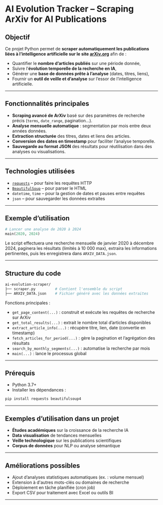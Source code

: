
# AI Evolution Tracker – Scraping ArXiv for AI Publications

## Objectif

Ce projet Python permet de **scraper automatiquement les publications liées à l’intelligence artificielle sur le site [arXiv.org](https://arxiv.org/)** afin de :

* Quantifier le **nombre d’articles publiés** sur une période donnée,
* Suivre l’**évolution temporelle de la recherche en IA**,
* Générer une **base de données prête à l’analyse** (dates, titres, liens),
* Fournir un **outil de veille et d’analyse** sur l’essor de l’intelligence artificielle.

---

## Fonctionnalités principales

*  **Scraping avancé de ArXiv** basé sur des paramètres de recherche précis (`terms`, `date_range`, pagination…).
*  **Analyse mensuelle automatique** : segmentation par mois entre deux années données.
*  **Extraction structurée** des titres, dates et liens des articles.
*  **Conversion des dates en timestamp** pour faciliter l’analyse temporelle.
*  **Sauvegarde au format JSON** des résultats pour réutilisation dans des analyses ou visualisations.

---

## Technologies utilisées

* [`requests`](https://docs.python-requests.org/en/master/) – pour faire les requêtes HTTP
* [`BeautifulSoup`](https://www.crummy.com/software/BeautifulSoup/) – pour parser le HTML
* `datetime`, `time` – pour la gestion de dates et pauses entre requêtes
* `json` – pour sauvegarder les données extraites

---

## Exemple d’utilisation

```python
# Lancer une analyse de 2020 à 2024
main(2020, 2024)
```

Le script effectuera une recherche mensuelle de janvier 2020 à décembre 2024, paginera les résultats (limités à 10 000 max), extraira les informations pertinentes, puis les enregistrera dans `ARXIV_DATA.json`.

---

## Structure du code

```bash
ai-evolution-scraper/
├── scraper.py         # Contient l'ensemble du script
├── ARXIV_DATA.json    # Fichier généré avec les données extraites
```

Fonctions principales :

* `get_page_content(...)` : construit et exécute les requêtes de recherche sur ArXiv
* `get_total_results(...)` : extrait le nombre total d’articles disponibles
* `extract_article_info(...)` : récupère titre, lien, date (convertie en timestamp)
* `fetch_articles_for_period(...)` : gère la pagination et l’agrégation des résultats
* `search_by_monthly_segments(...)` : automatise la recherche par mois
* `main(...)` : lance le processus global

---

## Prérequis

* Python 3.7+
* Installer les dépendances :

```bash
pip install requests beautifulsoup4
```

---

## Exemples d’utilisation dans un projet

* **Études académiques** sur la croissance de la recherche IA
* **Data visualisation** de tendances mensuelles
* **Veille technologique** sur les publications scientifiques
* **Corpus de données** pour NLP ou analyse sémantique

---

## Améliorations possibles

* Ajout d’analyses statistiques automatiques (ex. : volume mensuel)
* Extension à d'autres mots-clés ou domaines de recherche
* Déploiement en tâche planifiée (cron job)
* Export CSV pour traitement avec Excel ou outils BI

---

